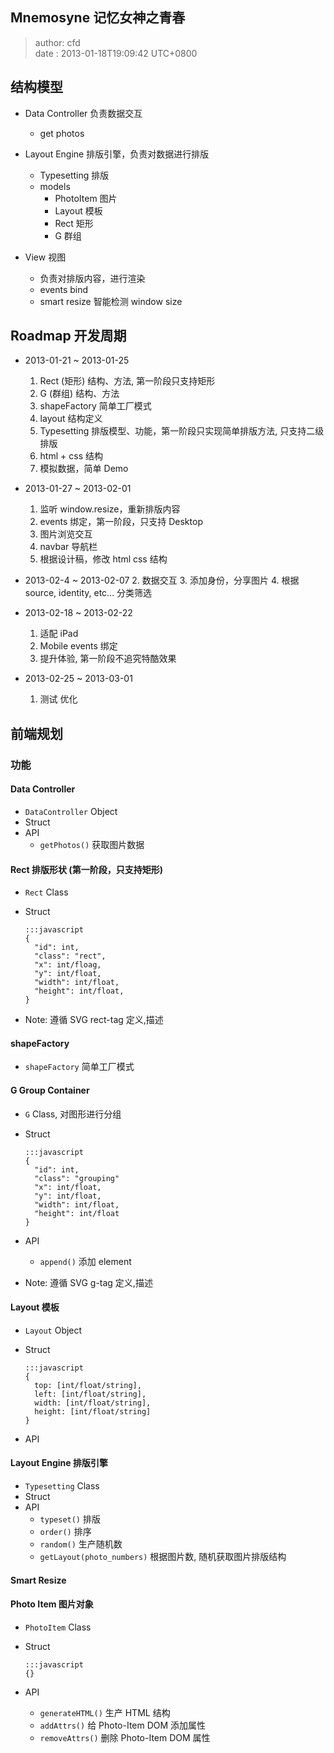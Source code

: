 Mnemosyne 记忆女神之青春
------------------------
> author: cfd   
> date  : 2013-01-18T19:09:42 UTC+0800

## 结构模型
  - Data Controller 负责数据交互
    * get photos

  - Layout Engine 排版引擎，负责对数据进行排版
    * Typesetting 排版
    - models
      * PhotoItem 图片
      * Layout 模板
      * Rect 矩形
      * G 群组

  - View 视图
    * 负责对排版内容，进行渲染
    * events bind
    * smart resize 智能检测 window size

## Roadmap 开发周期
  * 2013-01-21 ~ 2013-01-25
    1. Rect (矩形) 结构、方法, 第一阶段只支持矩形
    2. G (群组) 结构、方法
    3. shapeFactory 简单工厂模式
    4. layout 结构定义
    5. Typesetting 排版模型、功能，第一阶段只实现简单排版方法, 只支持二级排版
    6. html + css 结构
    7. 模拟数据，简单 Demo

  * 2013-01-27 ~ 2013-02-01
    1. 监听 window.resize，重新排版内容
    2. events 绑定，第一阶段，只支持 Desktop
    3. 图片浏览交互
    4. navbar 导航栏
    5. 根据设计稿，修改 html css 结构

  * 2013-02-4 ~ 2013-02-07
    2. 数据交互
    3. 添加身份，分享图片
    4. 根据 source, identity, etc... 分类筛选

  * 2013-02-18 ~ 2013-02-22
    1. 适配 iPad
    2. Mobile events 绑定
    3. 提升体验, 第一阶段不追究特酷效果

  * 2013-02-25 ~ 2013-03-01
    1. 测试 优化


## 前端规划

### 功能

#### Data Controller
  * `DataController` Object
  * Struct
  * API
    - `getPhotos()` 获取图片数据

#### Rect 排版形状 (第一阶段，只支持矩形)
  * `Rect` Class
  * Struct

        :::javascript
        {
          "id": int,
          "class": "rect",
          "x": int/floag,
          "y": int/float,
          "width": int/float,
          "height": int/float,
        }

  * Note: 遵循 SVG rect-tag 定义,描述

#### shapeFactory
  * `shapeFactory` 简单工厂模式

#### G Group Container
  * `G` Class, 对图形进行分组
  * Struct

        :::javascript
        {
          "id": int,
          "class": "grouping"
          "x": int/float,
          "y": int/float,
          "width": int/float,
          "height": int/float
        }

  * API
    - `append()` 添加 element
  * Note: 遵循 SVG g-tag 定义,描述

#### Layout 模板
  * `Layout` Object
  * Struct

        :::javascript
        {
          top: [int/float/string],
          left: [int/float/string],
          width: [int/float/string],
          height: [int/float/string]
        }

  * API

#### Layout Engine 排版引擎
  * `Typesetting` Class
  * Struct
  * API
    - `typeset()` 排版
    - `order()` 排序
    - `random()` 生产随机数
    - `getLayout(photo_numbers)` 根据图片数, 随机获取图片排版结构

#### Smart Resize

#### Photo Item 图片对象
  * `PhotoItem` Class
  * Struct

        :::javascript
        {}

  * API
    - `generateHTML()` 生产 HTML 结构
    - `addAttrs()` 给 Photo-Item DOM 添加属性
    - `removeAttrs()` 删除 Photo-Item DOM 属性
